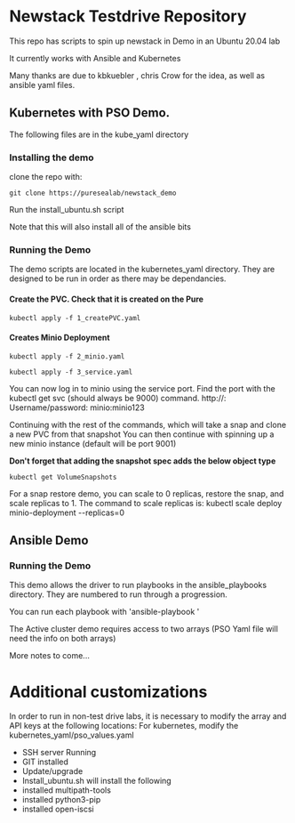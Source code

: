 # Newstack Testdrive Repository

This repo has scripts to spin up newstack in Demo in an Ubuntu 20.04 lab

It currently works with Ansible and Kubernetes

Many thanks are due to kbkuebler , chris Crow for the idea, as well as ansible yaml files.

## Kubernetes with PSO Demo.

The following files are in the kube_yaml directory

### Installing the demo
clone the repo with:
```
git clone https://puresealab/newstack_demo
```

Run the install_ubuntu.sh script

Note that this will also install all of the ansible bits

### Running the Demo

The demo scripts are located in the kubernetes_yaml directory. They are designed to be run in order as there may be dependancies.

#### Create the PVC. Check that it is created on the Pure
```
kubectl apply -f 1_createPVC.yaml
```

#### Creates Minio Deployment
```
kubectl apply -f 2_minio.yaml

kubectl apply -f 3_service.yaml
```

You can now log in to minio using the service port. Find the port with the kubectl get svc (should always be 9000) command. http://<linuxIP>:<port> Username/password: minio:minio123

Continuing with the rest of the commands, which will take a snap and clone a new PVC from that snapshot
You can then continue with spinning up a new minio instance (default will be port 9001)

**Don't forget that adding the snapshot spec adds the below object type**
```
kubectl get VolumeSnapshots
```

For a snap restore demo, you can scale to 0 replicas, restore the snap, and scale replicas to 1. The command to scale replicas is:
kubectl scale deploy minio-deployment --replicas=0


## Ansible Demo



### Running the Demo

This demo allows the driver to run playbooks in the ansible_playbooks directory. They are numbered to run through a progression.

You can run each playbook with 'ansible-playbook <yaml file>'
  
The Active cluster demo requires access to two arrays (PSO Yaml file will need the info on both arrays)  

More notes to come...



# Additional customizations

In order to run in non-test drive labs, it is necessary to modify the array and API keys at the following locations:
For kubernetes, modify the kubernetes_yaml/pso_values.yaml

- SSH server Running
- GIT installed
- Update/upgrade
- Install_ubuntu.sh will install the following
- installed multipath-tools
- installed python3-pip
- installed open-iscsi
